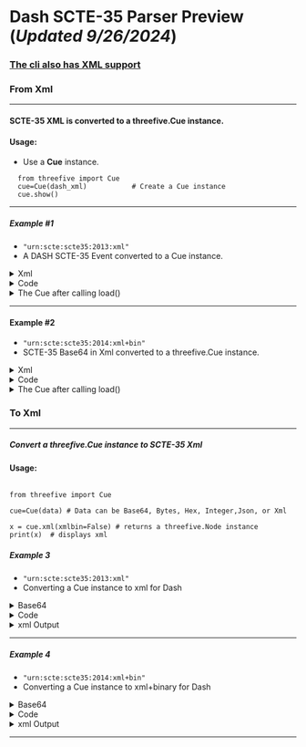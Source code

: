 # Dash SCTE-35 Parser Preview    (_Updated 9/26/2024_)
### [The cli also has XML support](https://github.com/futzu/SCTE-35/edit/master/atest-cli.md)
### From Xml
___
#### SCTE-35 XML is converted to a threefive.Cue instance.
#### Usage:

* Use a __Cue__ instance.
```py3
  from threefive import Cue
  cue=Cue(dash_xml)           # Create a Cue instance
  cue.show()
```
---

##### Example #1     
* `"urn:scte:scte35:2013:xml"`
* A DASH SCTE-35 Event converted to a Cue instance.

<details><summary> Xml </summary>


```xml
some_xml = """<Event duration="5310000">
            <SpliceInfoSection protocolVersion="0" ptsAdjustment="183003" tier="4095" xmlns="http://www.scte.org/schemas/35">
            <TimeSignal>
                <SpliceTime ptsTime="3442857000"/>
            </TimeSignal>
            <SegmentationDescriptor segmentationEventId="1414668"
                segmentationEventCancelIndicator="false" segmentationDuration="8100000"
                segmentationTypeId="52" segmentNum="0" segmentsExpected="0">
            <DeliveryRestrictions webDeliveryAllowedFlag="false"
                noRegionalBlackoutFlag="false" archiveAllowedFlag="false"
                deviceRestrictions="3"/>
            <SegmentationUpid segmentationUpidType="8"
                segmentationUpidLength="8">0x2df3aad7</SegmentationUpid>
            </SegmentationDescriptor>
            </SpliceInfoSection>
        </Event>
        """
```

</details>






 
<details><summary>Code</summary>

```py3
from threefive import Cue

cue = Cue(some_xml)
cue.show()
```
* You can edit the cue and re-encode:
```py3
>>>> cue.command.pts_time
38253.966667
>>>> cue.command.pts_time=1234.567890
>>>> cue.encode()
'/DAxAAAAAsrbAP/wBQb+Bp9rxgAbAhlDVUVJABWWDH+DCAgAAAAALfOq1zQAAAAAtBIUqg=='  #    <-- Base64
>>>> print(cue.xml(xmlbin=False))
```
```xml
<SpliceInfoSection xmlns="https://scte.org/schemas/35" ptsAdjustment="183003" protocolVersion="0" sapType="3" tier="4095">
   <TimeSignal>
      <SpliceTime ptsTime="111111110"/> # <--- this is in ticks, that's 1234.567890 seconds
   </TimeSignal>
   <!-- Provider Placement Opportunity Start -->
   <SegmentationDescriptor segmentationEventId="1414668" segmentationEventCancelIndicator="false" segmentationEventIdComplianceIndicator="true" segmentationTypeId="52" segmentNum="0" segmentsExpected="0" subSegmentNum="0" subSegmentsExpected="0">
      <DeliveryRestrictions webDeliveryAllowedFlag="false" noRegionalBlackoutFlag="false" archiveAllowedFlag="false" deviceRestrictions="3"/>
      <!-- UPID: AiringID -->
      <SegmentationUpid segmentationUpidType="8" segmentationUpidFormat="hexbinary">0x2df3aad7</SegmentationUpid>
   </SegmentationDescriptor>
</SpliceInfoSection>
```

</details>




<details><summary>The Cue after calling load()</summary>


```json
{
    "info_section": {
        "table_id": "0xfc",
        "section_syntax_indicator": false,
        "private": false,
        "sap_type": "0x03",
        "sap_details": "No Sap Type",
        "section_length": 54,
        "protocol_version": 0,
        "encrypted_packet": false,
        "encryption_algorithm": 0,
        "pts_adjustment": 2.033367,
        "cw_index": "0x0",
        "tier": "0xfff",
        "splice_command_length": 5,
        "splice_command_type": 6,
        "descriptor_loop_length": 32,
        "crc": "0x8926251d"
    },
    "command": {
        "command_length": 5,
        "command_type": 6,
        "name": "Time Signal",
        "time_specified_flag": true,
        "pts_time": 38253.966667
    },
    "descriptors": [
        {
            "tag": 2,
            "descriptor_length": 30,
            "name": "Segmentation Descriptor",
            "identifier": "CUEI",
            "segmentation_event_id": "0x15960c",
            "segmentation_event_cancel_indicator": false,
            "segmentation_event_id_compliance_indicator": true,
            "program_segmentation_flag": true,
            "segmentation_duration_flag": true,
            "delivery_not_restricted_flag": false,
            "web_delivery_allowed_flag": false,
            "no_regional_blackout_flag": false,
            "archive_allowed_flag": false,
            "device_restrictions": "No Restrictions",
            "segmentation_duration": 90.0,
            "segmentation_upid_type": 8,
            "segmentation_upid_length": 8,
            "segmentation_upid": "0x2df3aad7",
            "segmentation_type_id": 52,
            "segment_num": 0,
            "segments_expected": 0,
            "sub_segment_num": 0,
            "sub_segments_expected": 0
        }
    ],
    "dash_data": {             # dash_data includes EventStream, Event,
        "Event": {             # and Signal node data when present.
            "duration": 59.0
        }
    }
}

a@fu:~$ 
```


</details>


---


#### Example #2 
* `"urn:scte:scte35:2014:xml+bin"`
* SCTE-35 Base64 in Xml converted to a threefive.Cue instance.


<details><summary> Xml </summary>


```xml
some_xml = """<Event
        presentationTime="1725944855040"
        duration="38400"
        id="14268724">
        <Signal
          xmlns="http://www.scte.org/schemas/35/2016">
          <Binary>/DAgAAAAAAAAAP/wDwUA2bk0f//+ADS8AMAAAAAAAORhJCQ=</Binary>
        </Signal>
      </Event>"""

```

</details>






 
<details><summary>Code</summary>

```py3
from threefive import Cue

cue = Cue(some_xml)
cue.show()
```


</details>




<details><summary>The Cue after calling load()</summary>


```json
{
{
    "info_section": {
        "table_id": "0xfc",
        "section_syntax_indicator": false,
        "private": false,
        "sap_type": "0x03",
        "sap_details": "No Sap Type",
        "section_length": 32,
        "protocol_version": 0,
        "encrypted_packet": false,
        "encryption_algorithm": 0,
        "pts_adjustment": 0.0,
        "cw_index": "0x00",
        "tier": "0x0fff",
        "splice_command_length": 15,
        "splice_command_type": 5,
        "descriptor_loop_length": 0,
        "crc": "0xe4612424"
    },
    "command": {
        "command_length": 15,
        "command_type": 5,
        "name": "Splice Insert",
        "break_auto_return": true,
        "break_duration": 38.4,
        "splice_event_id": 14268724,
        "splice_event_cancel_indicator": false,
        "out_of_network_indicator": true,
        "program_splice_flag": true,
        "duration_flag": true,
        "splice_immediate_flag": true,
        "event_id_compliance_flag": true,
        "unique_program_id": 49152,
        "avail_num": 0,
        "avails_expected": 0
    },
    "descriptors": [],
    "dash_data": {                             # dash_data includes EventStream, Event
        "Event": {                              # and Signal node data when present.
            "presentation_time": 1725944855040,
            "duration": 0.426667,
            "id": 14268724
        },
        "Signal": {
            "xmlns": "http://www.scte.org/schemas/35/2016"
        }
    }
}

```

</details>


### To Xml
___

##### Convert a threefive.Cue instance to SCTE-35 Xml 

#### Usage:
```py3

from threefive import Cue

cue=Cue(data) # Data can be Base64, Bytes, Hex, Integer,Json, or Xml

x = cue.xml(xmlbin=False) # returns a threefive.Node instance
print(x)  # displays xml
```

##### Example 3
* `"urn:scte:scte35:2013:xml"`
* Converting a Cue instance to xml for Dash
<details><summary> Base64 </summary>


```js
/DA2AAHOR/nwAAAABQb+PnGRBwAgAh5DVUVJSAAAbH/PAAE1ODcICAAAAAAt86rXNAAAAACwnuYL
```

</details>


 
<details><summary>Code</summary>

```py3
from threefive import Cue
cue=Cue('/DA2AAHOR/nwAAAABQb+PnGRBwAgAh5DVUVJSAAAbH/PAAE1ODcICAAAAAAt86rXNAAAAACwnuYL')
cue.decode()
x = cue.xml(xmlbin=False) # returns a threefive.Node instance
print(x)   # displays xml
```

</details>


<details><summary>xml Output</summary>


```xml
<SpliceInfoSection ptsAdjustment="7755790832" protocolVersion="0" sapType="3" tier="0" xmlns="http://www.scte.org/schemas/35">
   <TimeSignal>
      <SpliceTime ptsTime="1047630087"/>
   </TimeSignal>
   <SegmentationDescriptor segmentationEventId="1207959660" segmentationEventCancelIndicator="false" segmentationEventIdComplianceIndicator="true" segmentationDuration="20265015" segmentNum="0" segmentsExpected="0" subSegmentNum="0" subSegmentsExpected="0">
      <DeliveryRestrictions webDeliveryAllowedFlag="false" noRegionalBlackoutFlag="true" archiveAllowedFlag="true" deviceRestrictions="3"/>
      <SegmentationUpid segmentationUpidType="8">0x2df3aad7</SegmentationUpid>
   </SegmentationDescriptor>
</SpliceInfoSection>
```

</details>

---

##### Example 4
* `"urn:scte:scte35:2014:xml+bin"`
* Converting a Cue instance to xml+binary for Dash
<details><summary> Base64 </summary>


```js
'/DAlAAAAAAAAAP/wFAUAAAABf+/+y+LXLv4ARKogAAEAAAAAMZjNOQ=='
```

</details>


 
<details><summary>Code</summary>

```py3
from threefive import Cue
b64 = '/DAlAAAAAAAAAP/wFAUAAAABf+/+y+LXLv4ARKogAAEAAAAAMZjNOQ=='
cue=Cue(b64)
cue.decode()
x = cue.xml() # returns a threefive.Node instance with a Binary Node
print(x)  # displays xml
```

</details>


<details><summary>xml Output</summary>


```xml
<Signal xmlns="http://www.scte.org/schemas/35/2016">
    <Binary>/DAlAAAAAAAAAP/wFAUAAAABf+/+y+LXLv4ARKogAAEAAAAAMZjNOQ==</Binary>
</Signal>
```

</details>

---
